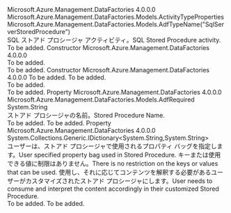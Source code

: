 <Type Name="SqlServerStoredProcedureActivity" FullName="Microsoft.Azure.Management.DataFactories.Models.SqlServerStoredProcedureActivity">
  <TypeSignature Language="C#" Value="public class SqlServerStoredProcedureActivity : Microsoft.Azure.Management.DataFactories.Models.ActivityTypeProperties" />
  <TypeSignature Language="ILAsm" Value=".class public auto ansi beforefieldinit SqlServerStoredProcedureActivity extends Microsoft.Azure.Management.DataFactories.Models.ActivityTypeProperties" />
  <TypeSignature Language="DocId" Value="T:Microsoft.Azure.Management.DataFactories.Models.SqlServerStoredProcedureActivity" />
  <TypeSignature Language="VB.NET" Value="Public Class SqlServerStoredProcedureActivity&#xA;Inherits ActivityTypeProperties" />
  <TypeSignature Language="F#" Value="type SqlServerStoredProcedureActivity = class&#xA;    inherit ActivityTypeProperties" />
  <AssemblyInfo>
    <AssemblyName>Microsoft.Azure.Management.DataFactories</AssemblyName>
    <AssemblyVersion>4.0.0.0</AssemblyVersion>
  </AssemblyInfo>
  <Base>
    <BaseTypeName>Microsoft.Azure.Management.DataFactories.Models.ActivityTypeProperties</BaseTypeName>
  </Base>
  <Interfaces />
  <Attributes>
    <Attribute>
      <AttributeName>Microsoft.Azure.Management.DataFactories.Models.AdfTypeName("SqlServerStoredProcedure")</AttributeName>
    </Attribute>
  </Attributes>
  <Docs>
    <summary>
            <span data-ttu-id="b0e0b-101">SQL ストアド プロシージャ アクティビティ。</span><span class="sxs-lookup"><span data-stu-id="b0e0b-101">SQL Stored Procedure activity.</span></span>
            </summary>
    <remarks>To be added.</remarks>
  </Docs>
  <Members>
    <Member MemberName=".ctor">
      <MemberSignature Language="C#" Value="public SqlServerStoredProcedureActivity ();" />
      <MemberSignature Language="ILAsm" Value=".method public hidebysig specialname rtspecialname instance void .ctor() cil managed" />
      <MemberSignature Language="DocId" Value="M:Microsoft.Azure.Management.DataFactories.Models.SqlServerStoredProcedureActivity.#ctor" />
      <MemberSignature Language="VB.NET" Value="Public Sub New ()" />
      <MemberType>Constructor</MemberType>
      <AssemblyInfo>
        <AssemblyName>Microsoft.Azure.Management.DataFactories</AssemblyName>
        <AssemblyVersion>4.0.0.0</AssemblyVersion>
      </AssemblyInfo>
      <Parameters />
      <Docs>
        <summary>To be added.</summary>
        <remarks>To be added.</remarks>
      </Docs>
    </Member>
    <Member MemberName=".ctor">
      <MemberSignature Language="C#" Value="public SqlServerStoredProcedureActivity (string storedProcedureName, System.Collections.Generic.IDictionary&lt;string,string&gt; storedProcedureActivityParameters = null);" />
      <MemberSignature Language="ILAsm" Value=".method public hidebysig specialname rtspecialname instance void .ctor(string storedProcedureName, class System.Collections.Generic.IDictionary`2&lt;string, string&gt; storedProcedureActivityParameters) cil managed" />
      <MemberSignature Language="DocId" Value="M:Microsoft.Azure.Management.DataFactories.Models.SqlServerStoredProcedureActivity.#ctor(System.String,System.Collections.Generic.IDictionary{System.String,System.String})" />
      <MemberSignature Language="VB.NET" Value="Public Sub New (storedProcedureName As String, Optional storedProcedureActivityParameters As IDictionary(Of String, String) = null)" />
      <MemberSignature Language="F#" Value="new Microsoft.Azure.Management.DataFactories.Models.SqlServerStoredProcedureActivity : string * System.Collections.Generic.IDictionary&lt;string, string&gt; -&gt; Microsoft.Azure.Management.DataFactories.Models.SqlServerStoredProcedureActivity" Usage="new Microsoft.Azure.Management.DataFactories.Models.SqlServerStoredProcedureActivity (storedProcedureName, storedProcedureActivityParameters)" />
      <MemberType>Constructor</MemberType>
      <AssemblyInfo>
        <AssemblyName>Microsoft.Azure.Management.DataFactories</AssemblyName>
        <AssemblyVersion>4.0.0.0</AssemblyVersion>
      </AssemblyInfo>
      <Parameters>
        <Parameter Name="storedProcedureName" Type="System.String" />
        <Parameter Name="storedProcedureActivityParameters" Type="System.Collections.Generic.IDictionary&lt;System.String,System.String&gt;" />
      </Parameters>
      <Docs>
        <param name="storedProcedureName">To be added.</param>
        <param name="storedProcedureActivityParameters">To be added.</param>
        <summary>To be added.</summary>
        <remarks>To be added.</remarks>
      </Docs>
    </Member>
    <Member MemberName="StoredProcedureName">
      <MemberSignature Language="C#" Value="public string StoredProcedureName { get; set; }" />
      <MemberSignature Language="ILAsm" Value=".property instance string StoredProcedureName" />
      <MemberSignature Language="DocId" Value="P:Microsoft.Azure.Management.DataFactories.Models.SqlServerStoredProcedureActivity.StoredProcedureName" />
      <MemberSignature Language="VB.NET" Value="Public Property StoredProcedureName As String" />
      <MemberSignature Language="F#" Value="member this.StoredProcedureName : string with get, set" Usage="Microsoft.Azure.Management.DataFactories.Models.SqlServerStoredProcedureActivity.StoredProcedureName" />
      <MemberType>Property</MemberType>
      <AssemblyInfo>
        <AssemblyName>Microsoft.Azure.Management.DataFactories</AssemblyName>
        <AssemblyVersion>4.0.0.0</AssemblyVersion>
      </AssemblyInfo>
      <Attributes>
        <Attribute>
          <AttributeName>Microsoft.Azure.Management.DataFactories.Models.AdfRequired</AttributeName>
        </Attribute>
      </Attributes>
      <ReturnValue>
        <ReturnType>System.String</ReturnType>
      </ReturnValue>
      <Docs>
        <summary>
            <span data-ttu-id="b0e0b-102">ストアド プロシージャの名前。</span><span class="sxs-lookup"><span data-stu-id="b0e0b-102">Stored Procedure Name.</span></span>
            </summary>
        <value>To be added.</value>
        <remarks>To be added.</remarks>
      </Docs>
    </Member>
    <Member MemberName="StoredProcedureParameters">
      <MemberSignature Language="C#" Value="public System.Collections.Generic.IDictionary&lt;string,string&gt; StoredProcedureParameters { get; set; }" />
      <MemberSignature Language="ILAsm" Value=".property instance class System.Collections.Generic.IDictionary`2&lt;string, string&gt; StoredProcedureParameters" />
      <MemberSignature Language="DocId" Value="P:Microsoft.Azure.Management.DataFactories.Models.SqlServerStoredProcedureActivity.StoredProcedureParameters" />
      <MemberSignature Language="VB.NET" Value="Public Property StoredProcedureParameters As IDictionary(Of String, String)" />
      <MemberSignature Language="F#" Value="member this.StoredProcedureParameters : System.Collections.Generic.IDictionary&lt;string, string&gt; with get, set" Usage="Microsoft.Azure.Management.DataFactories.Models.SqlServerStoredProcedureActivity.StoredProcedureParameters" />
      <MemberType>Property</MemberType>
      <AssemblyInfo>
        <AssemblyName>Microsoft.Azure.Management.DataFactories</AssemblyName>
        <AssemblyVersion>4.0.0.0</AssemblyVersion>
      </AssemblyInfo>
      <ReturnValue>
        <ReturnType>System.Collections.Generic.IDictionary&lt;System.String,System.String&gt;</ReturnType>
      </ReturnValue>
      <Docs>
        <summary>
            <span data-ttu-id="b0e0b-103">ユーザーは、ストアド プロシージャで使用されるプロパティ バッグを指定します。</span><span class="sxs-lookup"><span data-stu-id="b0e0b-103">User specified property bag used in Stored Procedure.</span></span> <span data-ttu-id="b0e0b-104">キーまたは使用できる値に制限はありません。</span><span class="sxs-lookup"><span data-stu-id="b0e0b-104">There is no restriction on the keys or values that can be used.</span></span> <span data-ttu-id="b0e0b-105">使用し、それに応じてコンテンツを解釈する必要があるユーザーがカスタマイズされたストアド プロシージャにします。</span><span class="sxs-lookup"><span data-stu-id="b0e0b-105">User needs to consume and interpret the content accordingly in their customized Stored Procedure.</span></span>
            </summary>
        <value>To be added.</value>
        <remarks>To be added.</remarks>
      </Docs>
    </Member>
  </Members>
</Type>